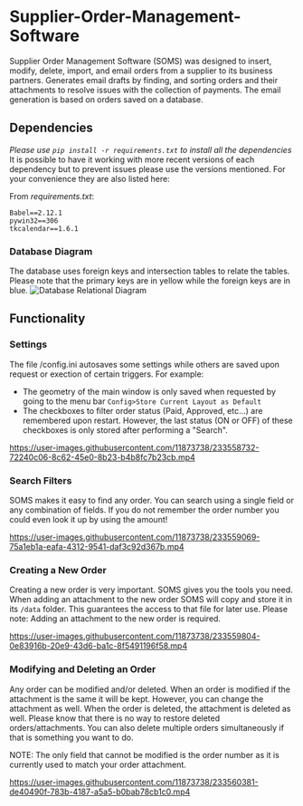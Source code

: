 # Supplier-Order-Management-Software
Supplier Order Management Software (SOMS) was designed to insert, modify, delete, import, and email orders from a supplier to its business partners. Generates email drafts by finding, and sorting orders and their attachments to resolve issues with the collection of payments. The email generation is based on orders saved on a database.

## Dependencies
*Please use `pip install -r requirements.txt` to install all the dependencies*  
It is possible to have it working with more recent versions of each dependency but to prevent issues please use the versions mentioned. For your convenience they are also listed here:  
  
From *requirements.txt*:
```
Babel==2.12.1
pywin32==306
tkcalendar==1.6.1
```

### Database Diagram
The database uses foreign keys and intersection tables to relate the tables. Please note that the primary keys are in yellow while the foreign keys are in blue.
![Database Relational Diagram](https://user-images.githubusercontent.com/11873738/232396864-d99b8a48-12c6-4991-ab57-0ae8f62d6bb6.png)

## Functionality

### Settings
The file /config.ini autosaves some settings while others are saved upon request or exection of certain triggers.
For example:
- The geometry of the main window is only saved when requested by going to the menu bar `Config>Store Current Layout as Default`
- The checkboxes to filter order status (Paid, Approved, etc...) are remembered upon restart. However, the last status (ON or OFF) of these checkboxes is only stored after performing a "Search".  

https://user-images.githubusercontent.com/11873738/233558732-72240c06-8c62-45e0-8b23-b4b8fc7b23cb.mp4

### Search Filters
SOMS makes it easy to find any order. You can search using a single field or any combination of fields. If you do not remember the order number you could even look it up by using the amount!

https://user-images.githubusercontent.com/11873738/233559069-75a1eb1a-eafa-4312-9541-daf3c92d367b.mp4

### Creating a New Order
Creating a new order is very important. SOMS gives you the tools you need. When adding an attachment to the new order SOMS will copy and store it in its `/data` folder. This guarantees the access to that file for later use.
Please note: Adding an attachment to the new order is required.

https://user-images.githubusercontent.com/11873738/233559804-0e83916b-20e9-43d6-ba1c-8f5491196f58.mp4

### Modifying and Deleting an Order
Any order can be modified and/or deleted. When an order is modified if the attachment is the same it will be kept. However, you can change the attachment as well. When the order is deleted, the attachment is deleted as well. Please know that there is no way to restore deleted orders/attachments. You can also delete multiple orders simultaneously if that is something you want to do.

NOTE: The only field that cannot be modified is the order number as it is currently used to match your order attachment.

https://user-images.githubusercontent.com/11873738/233560381-de40490f-783b-4187-a5a5-b0bab78cb1c0.mp4

